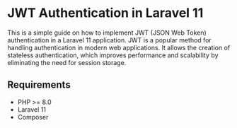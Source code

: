 # JWT Authentication in Laravel 11

This is a simple guide on how to implement JWT (JSON Web Token) authentication in a Laravel 11 application. JWT is a popular method for handling authentication in modern web applications. It allows the creation of stateless authentication, which improves performance and scalability by eliminating the need for session storage.

## Requirements

- PHP >= 8.0
- Laravel 11
- Composer